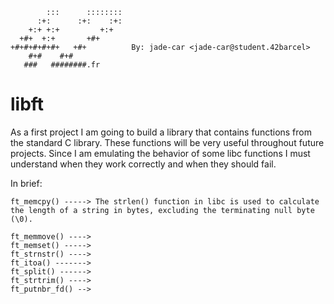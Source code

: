 
            :::      ::::::::
          :+:      :+:    :+:
        +:+ +:+         +:+
      +#+  +:+       +#+      
    +#+#+#+#+#+   +#+          By: jade-car <jade-car@student.42barcel>
        #+#    #+#            
       ###   ########.fr

# libft
As a first project I am going to build a library that contains functions from the standard C library. These functions will be very useful throughout future projects.
Since I am emulating the behavior of some libc functions I must understand when they work correctly and when they should fail. 

In brief:  


	
 	ft_memcpy() -----> The strlen() function in libc is used to calculate 
  	the length of a string in bytes, excluding the terminating null byte (\0). 
   
  	ft_memmove() ---->
   	ft_memset() ----->
	ft_strnstr() ---->
 	ft_itoa() ------->
  	ft_split() ------>
   	ft_strtrim() ---->
	ft_putnbr_fd() -->
